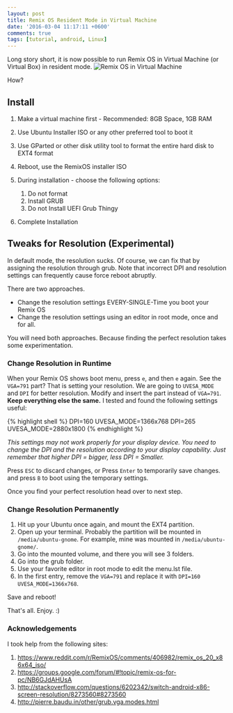 ```yaml
---
layout: post
title: Remix OS Resident Mode in Virtual Machine
date: '2016-03-04 11:17:11 +0600'
comments: true
tags: [tutorial, android, Linux]
---
```


Long story short, it is now possible to run Remix OS in Virtual Machine (or Virtual Box) in resident mode.
![Remix OS in Virtual Machine](https://farm2.staticflickr.com/1481/25837025506_8cc2d7d6e8_b.jpg)


How?

<!-- more -->

## Install
1. Make a virtual machine first - Recommended: 8GB Space, 1GB RAM
2. Use Ubuntu Installer ISO or any other preferred tool to boot it
3. Use GParted or other disk utility tool to format the entire hard disk to EXT4 format
4. Reboot, use the RemixOS installer ISO
5. During installation - choose the following options:

    1. Do not format
    1. Install GRUB
    1. Do not Install UEFI Grub Thingy

6. Complete Installation

## Tweaks for Resolution (Experimental)

In default mode, the resolution sucks. Of course, we can fix that by assigning the resolution through grub. Note that incorrect DPI and resolution settings can frequently cause force reboot abruptly.

There are two approaches.

- Change the resolution settings EVERY-SINGLE-Time you boot your Remix OS
- Change the resolution settings using an editor in root mode, once and for all.

You will need both approaches. Because finding the perfect resolution takes some experimentation.

### Change Resolution in Runtime
When your Remix OS shows boot menu, press `e`, and then `e` again. See the `VGA=791` part? That is setting your resolution. We are going to `UVESA_MODE` and `DPI` for better resolution. Modify and insert the part instead of `VGA=791`. **Keep everything else the same.** I tested and found the following settings useful:

{% highlight shell %}
DPI=160 UVESA_MODE=1366x768
DPI=265 UVESA_MODE=2880x1800
{% endhighlight %}

*This settings may not work properly for your display device. You need to change the DPI and the resolution according to your display capability. Just remember that higher DPI = bigger, less DPI = Smaller.*

Press `ESC` to discard changes, or Press `Enter` to temporarily save changes.  and press `B` to boot using the temporary settings.

Once you find your perfect resolution head over to next step.

### Change Resolution Permanently

1. Hit up your Ubuntu once again, and mount the EXT4 partition.
2. Open up your terminal. Probably the partition will be mounted in `/media/ubuntu-gnome`. For example, mine was mounted in `/media/ubuntu-gnome/`.
3. Go into the mounted volume, and there you will see 3 folders.
4. Go into the grub folder.
5. Use your favorite editor in root mode to edit the menu.lst file.
6. In the first entry, remove the `VGA=791` and replace it with  `DPI=160 UVESA_MODE=1366x768`.

Save and reboot!

That's all. Enjoy. :)

### Acknowledgements

I took help from the following sites:

1. https://www.reddit.com/r/RemixOS/comments/406982/remix_os_20_x86x64_iso/
2. https://groups.google.com/forum/#!topic/remix-os-for-pc/NB6GJdAHUsA
3. http://stackoverflow.com/questions/6202342/switch-android-x86-screen-resolution/8273560#8273560
4. http://pierre.baudu.in/other/grub.vga.modes.html
